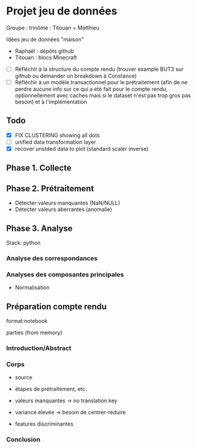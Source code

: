 # Projet jeu de données

Groupe : trinôme : Titouan + Matthieu

Idées jeu de données "maison"

- Raphaël : dépôts github
- Titouan : blocs Minecraft

- [ ] Réfléchir à la structure du compte rendu (trouver example BUT3 sur github ou demander un breakdown à Constance)
- [ ] Réfléchir à un modèle transactionnel pour le prétraitement (afin de ne perdre aucune info sur ce qui a été fait pour le compte rendu, optionnellement avec caches mais si le dataset n'est pas trop gros pas besoin) et à l'implémentation

## Todo

- [x] FIX CLUSTERING showing all dots
- [ ] unified data transformation layer
- [x] recover unstded data to plot (standard scaler inverse)

## Phase 1. Collecte

## Phase 2. Prétraitement

- Détecter valeurs manquantes (NaN/NULL)
- Détecter valeurs aberrantes (anomalie)

## Phase 3. Analyse

Stack: python

### Analyse des correspondances

### Analyses des composantes principales

- Normalisation

## Préparation compte rendu

format:notebook

parties (from memory)

### Introduction/Abstract

### Corps

- source
- étapes de prétraitement, etc.

- valeurs manquantes -> no translation key
- variance élevée -> besoin de centrer-réduire
- features discriminantes

### Conclusion
